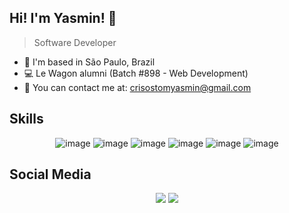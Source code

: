 ## Hi! I'm Yasmin! 🚩

> Software Developer

- 📍 I'm based in São Paulo, Brazil
- 💻 Le Wagon alumni (Batch #898 - Web Development)
- 📩 You can contact me at: crisostomyasmin@gmail.com

## Skills
  
  <div align="center">
  
  ![image](https://img.shields.io/badge/Ruby-850000?style=for-the-badge&logo=ruby&logoColor=white)
  ![image](https://img.shields.io/badge/Rails-850000?style=for-the-badge&logo=ruby-on-rails&logoColor=white)
  ![image](https://img.shields.io/badge/javascript-850000?style=for-the-badge&logo=javascript&logoColor=white)
  ![image](https://img.shields.io/badge/MongoDB-850000?style=for-the-badge&logo=mongodb&logoColor=white)
  ![image](https://img.shields.io/badge/PostgreSQL-850000?style=for-the-badge&logo=postgresql&logoColor=white)
  ![image](https://img.shields.io/badge/Heroku-850000?style=for-the-badge&logo=heroku&logoColor=white)
  
  </div>
  
## Social Media

 <div align="center">
  <a href="https://www.linkedin.com/in/yasmin-crisostomo-45baa9237/"><img src="https://img.shields.io/badge/LinkedIn-850000?style=for-the-badge&logo=linkedin&logoColor=white"/></a>
 <a href="https://www.instagram.com/yasmincrisostom/"><img src="https://img.shields.io/badge/Instagram-850000?style=for-the-badge&logo=instagram&logoColor=white"/></a>
 </div>
